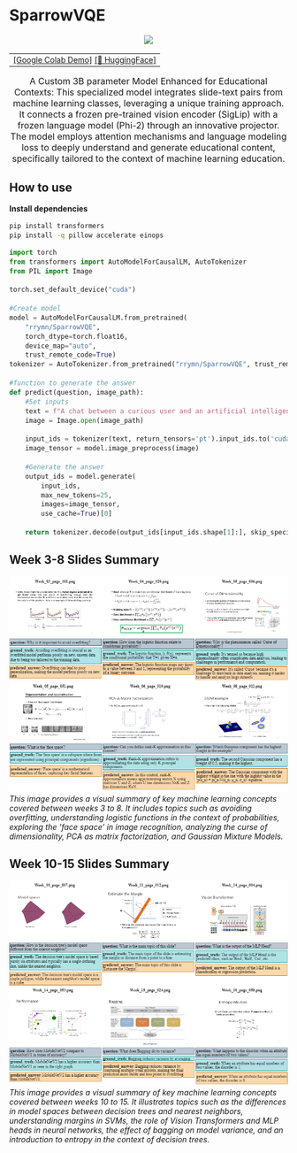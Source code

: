 # SparrowVQE


<p align="center">
  <img src="https://cdn-uploads.huggingface.co/production/uploads/650c7fbb8ffe1f53bdbe1aec/DTjDSq2yG-5Cqnk6giPFq.jpeg" width="40%" height="auto"/>
</p>


<div class="center-div", align="center">
    <table width="100%" height="auto">
        <tr>
            <td align="center">
                <a href="https://colab.research.google.com/github/rrymn/SparrowVQE/blob/main/SparrowVQE_Demo.ipynb">[Google Colab Demo]</a>
                <a href="https://huggingface.co/rrymn/SparrowVQE">[🤗 HuggingFace]</a>
            </td>
        </tr>
    </table>
</div>




<p align='center', style='font-size: 16px;' >A Custom 3B parameter Model Enhanced for Educational Contexts: This specialized model integrates slide-text pairs from machine learning classes, leveraging a unique training approach. It connects a frozen pre-trained vision encoder (SigLip) with a frozen language model (Phi-2) through an innovative projector. The model employs attention mechanisms and language modeling loss to deeply understand and generate educational content, specifically tailored to the context of machine learning education. </p>

## How to use


**Install dependencies**
```bash
pip install transformers 
pip install -q pillow accelerate einops
```


```Python
import torch
from transformers import AutoModelForCausalLM, AutoTokenizer
from PIL import Image

torch.set_default_device("cuda")

#Create model
model = AutoModelForCausalLM.from_pretrained(
    "rrymn/SparrowVQE", 
    torch_dtype=torch.float16, 
    device_map="auto",
    trust_remote_code=True)
tokenizer = AutoTokenizer.from_pretrained("rrymn/SparrowVQE", trust_remote_code=True)

#function to generate the answer
def predict(question, image_path):
    #Set inputs
    text = f"A chat between a curious user and an artificial intelligence assistant. The assistant gives helpful, detailed, and polite answers to the user's questions. USER: <image>\n{question}? ASSISTANT:"
    image = Image.open(image_path)
    
    input_ids = tokenizer(text, return_tensors='pt').input_ids.to('cuda')
    image_tensor = model.image_preprocess(image)
    
    #Generate the answer
    output_ids = model.generate(
        input_ids,
        max_new_tokens=25,
        images=image_tensor,
        use_cache=True)[0]
    
    return tokenizer.decode(output_ids[input_ids.shape[1]:], skip_special_tokens=True).strip()

```
## Week 3-8 Slides Summary
![Week 3 to Week 8 Machine Learning Concepts](/images/example_01.drawio.png)
*This image provides a visual summary of key machine learning concepts covered between weeks 3 to 8. It includes topics such as avoiding overfitting, understanding logistic functions in the context of probabilities, exploring the 'face space' in image recognition, analyzing the curse of dimensionality, PCA as matrix factorization, and Gaussian Mixture Models.*

## Week 10-15 Slides Summary
![Week 10 to Week 15 Machine Learning Concepts](/images/example_02.drawio.png)
*This image provides a visual summary of key machine learning concepts covered between weeks 10 to 15. It illustrates topics such as the differences in model spaces between decision trees and nearest neighbors, understanding margins in SVMs, the role of Vision Transformers and MLP heads in neural networks, the effect of bagging on model variance, and an introduction to entropy in the context of decision trees.*

